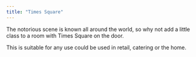 ```yaml
---
title: "Times Square"
---
```

The notorious scene is known all around the world, so why not add a little class
to a room with Times Square on the door.
<!--more-->
This is suitable for any use could be used in retail, catering or the home.
